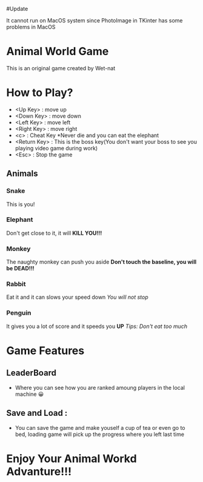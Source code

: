 #Update

It cannot run on MacOS system since PhotoImage in TKinter has some problems in MacOS

# Animal World Game

This is an original game created by Wet-nat

# How to Play?


 - \<Up Key> : move up
 - \<Down Key> : move down
 - \<Left Key> : move left
 - \<Right Key> : move right
 - \<c> : Cheat Key  *Never die and you can eat the elephant
 - \<Return Key> : This is the boss key(You don't want your boss to see you playing video game during work)
 - \<Esc> : Stop the game
## Animals
 ### Snake
  This is you!
 ### Elephant
  Don't get close to it, it will **KILL YOU!!!**
 ### Monkey
  The naughty monkey can push you aside  **Don't touch the baseline, you will be DEAD!!!**
 ### Rabbit
  Eat it and it can slows your speed down *You will not stop*
 ### Penguin
  It gives you a lot of score and it speeds you **UP** *Tips: Don't eat too much*
# Game Features

 ## LeaderBoard
  - Where you can see how you are ranked amoung players in the local machine :grinning:
 ## Save and Load : 
  - You can save the game and make youself a cup of tea or even go to bed, loading game will pick up the progress where you left last time

# Enjoy Your Animal Workd Advanture!!!
